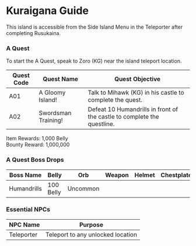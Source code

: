# Kuraigana Guide

This island is accessible from the Side Island Menu in the Teleporter after completing Rusukaina.

### A Quest

To start the A Quest, speak to Zoro (KG) near the island teleport location.

| Quest Code| Quest Name            | Quest Objective|
|-----------|-----------            |-----------|
| A01       | A Gloomy Island!      |Talk to Mihawk (KG) in his castle to complete the quest.|
| A02       | Swordsman Training!   |Defeat 10 Humandrills in front of the castle to complete the questline.|

Item Rewards: 1,000 Belly<br>
Bounty Reward: 1,000,000

### A Quest Boss Drops

| Boss Name     | Belly      | Orb       | Weapon    | Helmet    | Chestplate | Leggings  | Boots     | Other     |
|-----------    |----------- |-----------|-----------|-----------|----------- |-----------|-----------|-----------|
| Humandrills   | 100 Belly  | Uncommon  |           |           |            |           |           |           |

### Essential NPCs

| NPC Name              | Purpose                                   |
|-------------          |-----------                                |
| Teleporter            | Teleport to any unlocked location         |
